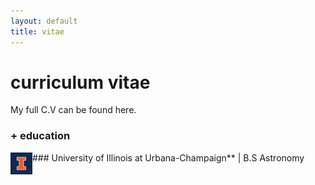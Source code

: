 ```yaml
---
layout: default
title: vitae
---
```


# curriculum vitae

My full C.V can be found here.

### + education

<img src="assets/img/blocki_75.png" align="left" style="width:35px;"/> 
### University of Illinois at Urbana-Champaign** | B.S Astronomy
